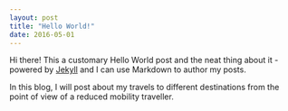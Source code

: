 ```yaml
---
layout: post
title: "Hello World!"
date: 2016-05-01
---
```


Hi there! This a customary Hello World post and the neat thing about it - powered by [Jekyll](http://jekyllrb.com) and I can use Markdown to author my posts. 

In this blog, I will post about my travels to different destinations from the point of view of a reduced mobility traveller. 
